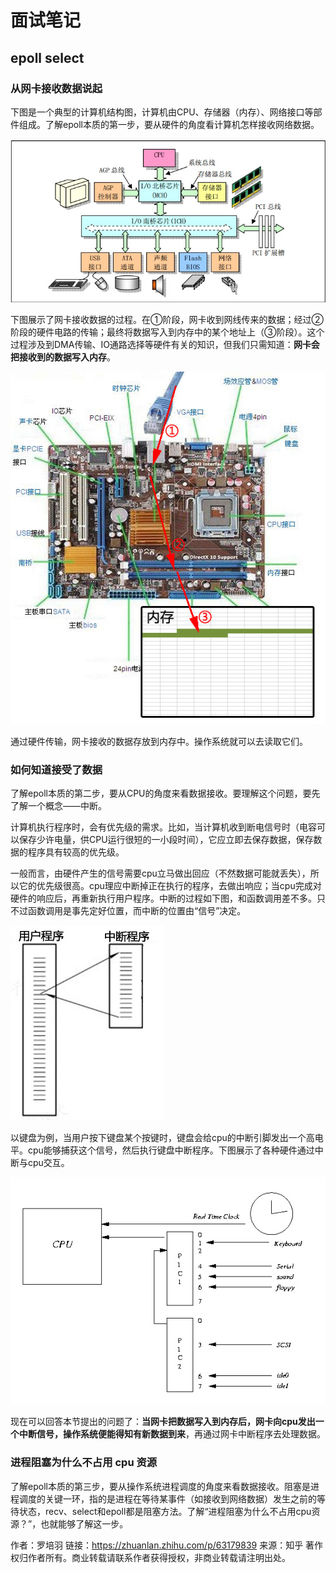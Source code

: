 # 面试笔记
## epoll select
### 从网卡接收数据说起
下图是一个典型的计算机结构图，计算机由CPU、存储器（内存）、网络接口等部件组成。了解epoll本质的第一步，要从硬件的角度看计算机怎样接收网络数据。

![](./photo/1-1.png)

下图展示了网卡接收数据的过程。在①阶段，网卡收到网线传来的数据；经过②阶段的硬件电路的传输；最终将数据写入到内存中的某个地址上（③阶段）。这个过程涉及到DMA传输、IO通路选择等硬件有关的知识，但我们只需知道：**网卡会把接收到的数据写入内存**。

![](./photo/1-2.png)

通过硬件传输，网卡接收的数据存放到内存中。操作系统就可以去读取它们。

### 如何知道接受了数据
了解epoll本质的第二步，要从CPU的角度来看数据接收。要理解这个问题，要先了解一个概念——中断。

计算机执行程序时，会有优先级的需求。比如，当计算机收到断电信号时（电容可以保存少许电量，供CPU运行很短的一小段时间），它应立即去保存数据，保存数据的程序具有较高的优先级。

一般而言，由硬件产生的信号需要cpu立马做出回应（不然数据可能就丢失），所以它的优先级很高。cpu理应中断掉正在执行的程序，去做出响应；当cpu完成对硬件的响应后，再重新执行用户程序。中断的过程如下图，和函数调用差不多。只不过函数调用是事先定好位置，而中断的位置由“信号”决定。

![](./photo/1-3.png)

以键盘为例，当用户按下键盘某个按键时，键盘会给cpu的中断引脚发出一个高电平。cpu能够捕获这个信号，然后执行键盘中断程序。下图展示了各种硬件通过中断与cpu交互。

![](./photo/1-4.png)

现在可以回答本节提出的问题了：**当网卡把数据写入到内存后，网卡向cpu发出一个中断信号，操作系统便能得知有新数据到来**，再通过网卡中断程序去处理数据。

### 进程阻塞为什么不占用 cpu 资源

了解epoll本质的第三步，要从操作系统进程调度的角度来看数据接收。阻塞是进程调度的关键一环，指的是进程在等待某事件（如接收到网络数据）发生之前的等待状态，recv、select和epoll都是阻塞方法。了解“进程阻塞为什么不占用cpu资源？”，也就能够了解这一步。

作者：罗培羽
链接：https://zhuanlan.zhihu.com/p/63179839
来源：知乎
著作权归作者所有。商业转载请联系作者获得授权，非商业转载请注明出处。

